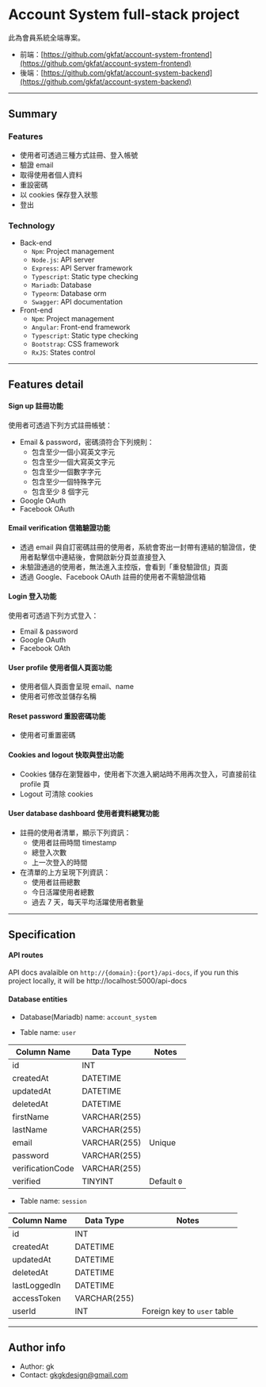 # Account System full-stack project
此為會員系統全端專案。

* 前端：[https://github.com/gkfat/account-system-frontend](https://github.com/gkfat/account-system-frontend)
* 後端：[https://github.com/gkfat/account-system-backend](https://github.com/gkfat/account-system-backend)

---
## Summary
### Features
* 使用者可透過三種方式註冊、登入帳號
* 驗證 email
* 取得使用者個人資料
* 重設密碼
* 以 cookies 保存登入狀態
* 登出

### Technology
* Back-end
    * `Npm`: Project management
    * `Node.js`: API server
    * `Express`: API Server framework
    * `Typescript`: Static type checking
    * `Mariadb`: Database
    * `Typeorm`: Database orm
    * `Swagger`: API documentation
* Front-end
    * `Npm`: Project management
    * `Angular`: Front-end framework
    * `Typescript`: Static type checking
    * `Bootstrap`: CSS framework
    * `RxJS`: States control

---
## Features detail
#### Sign up 註冊功能
使用者可透過下列方式註冊帳號：
* Email & password，密碼須符合下列規則：
    * 包含至少一個小寫英文字元
    * 包含至少一個大寫英文字元
    * 包含至少一個數字字元
    * 包含至少一個特殊字元
    * 包含至少 8 個字元
* Google OAuth
* Facebook OAuth

#### Email verification 信箱驗證功能
* 透過 email 與自訂密碼註冊的使用者，系統會寄出一封帶有連結的驗證信，使用者點擊信中連結後，會開啟新分頁並直接登入
* 未驗證通過的使用者，無法進入主控版，會看到「重發驗證信」頁面
* 透過 Google、Facebook OAuth 註冊的使用者不需驗證信箱

#### Login 登入功能
使用者可透過下列方式登入：
* Email & password
* Google OAuth
* Facebook OAth

#### User profile 使用者個人頁面功能
* 使用者個人頁面會呈現 email、name 
* 使用者可修改並儲存名稱

#### Reset password 重設密碼功能
* 使用者可重置密碼

#### Cookies and logout 快取與登出功能
* Cookies 儲存在瀏覽器中，使用者下次進入網站時不用再次登入，可直接前往 profile 頁
* Logout 可清除 cookies

#### User database dashboard 使用者資料總覽功能
* 註冊的使用者清單，顯示下列資訊：
    * 使用者註冊時間 timestamp
    * 總登入次數
    * 上一次登入的時間
* 在清單的上方呈現下列資訊：
    * 使用者註冊總數
    * 今日活躍使用者總數
    * 過去 7 天，每天平均活躍使用者數量


---
## Specification

#### API routes
API docs avalaible on `http://{domain}:{port}/api-docs`, if you run this project locally, it will be http://localhost:5000/api-docs

#### Database entities

* Database(Mariadb) name: `account_system`

* Table name: `user`

|Column Name|Data Type|Notes|
|-|-|-|
|id|INT||
|createdAt|DATETIME||
|updatedAt|DATETIME||
|deletedAt|DATETIME||
|firstName|VARCHAR(255)||
|lastName|VARCHAR(255)||
|email|VARCHAR(255)|Unique|
|password|VARCHAR(255)||
|verificationCode|VARCHAR(255)||
|verified|TINYINT|Default `0`|

* Table name: `session`

|Column Name|Data Type|Notes|
|-|-|-|
|id|INT||
|createdAt|DATETIME||
|updatedAt|DATETIME||
|deletedAt|DATETIME||
|lastLoggedIn|DATETIME||
|accessToken|VARCHAR(255)||
|userId|INT|Foreign key to `user` table|

---
## Author info
* Author: gk
* Contact: gkgkdesign@gmail.com